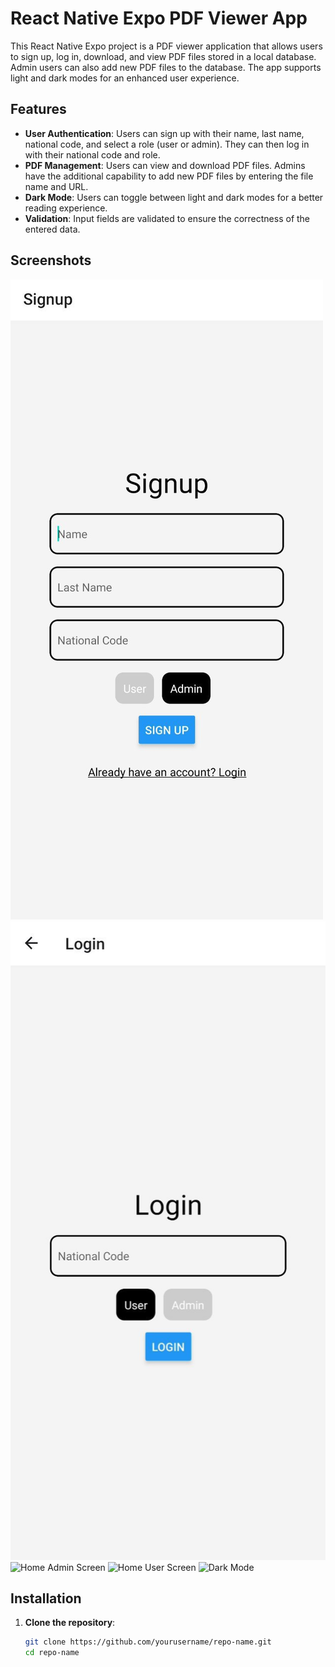 # React Native Expo PDF Viewer App

This React Native Expo project is a PDF viewer application that allows users to sign up, log in, download, and view PDF files stored in a local database. Admin users can also add new PDF files to the database. The app supports light and dark modes for an enhanced user experience.

## Features

- **User Authentication**: Users can sign up with their name, last name, national code, and select a role (user or admin). They can then log in with their national code and role.
- **PDF Management**: Users can view and download PDF files. Admins have the additional capability to add new PDF files by entering the file name and URL.
- **Dark Mode**: Users can toggle between light and dark modes for a better reading experience.
- **Validation**: Input fields are validated to ensure the correctness of the entered data.

## Screenshots

![Signup Screen](screenshots/signup_screen.jpg)
![Login Screen](screenshots/login_screen.jpg)
![Home Admin Screen](home_admin_screen.jpg)
![Home User Screen](home_user_screen.jpg)
![Dark Mode](darkmode_screen.jpg)

## Installation

1. **Clone the repository**:
   ```sh
   git clone https://github.com/yourusername/repo-name.git
   cd repo-name
